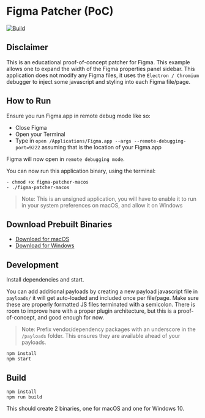 # Figma Patcher (PoC)

[![Build](https://github.com/bryanberger/figma-patcher/actions/workflows/build.yml/badge.svg)](https://github.com/bryanberger/figma-patcher/actions/workflows/build.yml)
## Disclaimer

This is an educational proof-of-concept patcher for Figma. This example allows one to expand the width of the Figma properties panel sidebar.
This application does not modify any Figma files, it uses the `Electron / Chromium` debugger to inject some javascript and styling into each Figma file/page.

## How to Run

Ensure you run Figma.app in remote debug mode like so:

- Close Figma
- Open your Terminal
- Type in `open /Applications/Figma.app --args --remote-debugging-port=9222` assuming that is the location of your Figma.app

Figma will now open in `remote debugging mode`.

You can now run this application binary, using the terminal:

```
- chmod +x figma-patcher-macos
- ./figma-patcher-macos
```

> Note: This is an unsigned application, you will have to enable it to run in your system preferences on macOS, and allow it on Windows

## Download Prebuilt Binaries

- [Download for macOS](https://github.com/bryanberger/figma-patcher/releases/download/latest/figma-patcher-macos)
- [Download for Windows](https://github.com/bryanberger/figma-patcher/releases/download/latest/figma-patcher-win.exe)

## Development

Install dependencies and start.

You can add additional payloads by creating a new payload javascript file in `payloads/` it will get auto-loaded and included once per file/page. Make sure these are properly formatted JS files terminated with a semicolon. There is room to improve here with a proper plugin architecture, but this is a proof-of-concept, and good enough for now.

> Note: Prefix vendor/dependency packages with an underscore in the `/payloads` folder. This ensures they are available ahead of your payloads.

```
npm install
npm start
```

## Build

```
npm install
npm run build
```

This should create 2 binaries, one for macOS and one for Windows 10.
